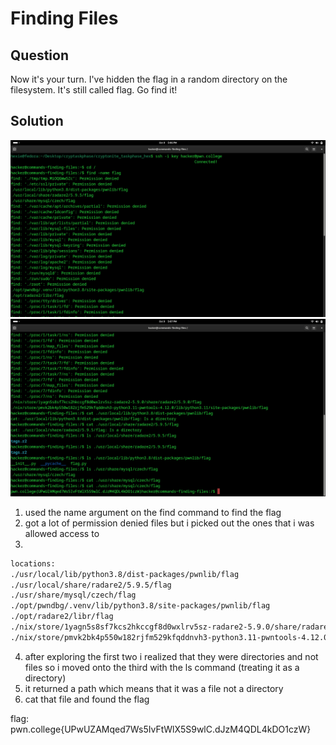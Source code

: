 # Finding Files
## Question
Now it's your turn. I've hidden the flag in a random directory on the filesystem. It's still called flag. Go find it!


## Solution
![](./images/111.jpg)
![](./images/112.jpg)
1. used the name argument on the find command to find the flag
2. got a lot of permission denied files but i picked out the ones that i was allowed access to
3. 
``` bash
locations:
./usr/local/lib/python3.8/dist-packages/pwnlib/flag
./usr/local/share/radare2/5.9.5/flag
./usr/share/mysql/czech/flag
./opt/pwndbg/.venv/lib/python3.8/site-packages/pwnlib/flag
./opt/radare2/libr/flag
./nix/store/1yagn5s8sf7kcs2hkccgf8d0wxlrv5sz-radare2-5.9.0/share/radare2/5.9.0/flag
./nix/store/pmvk2bk4p550w182rjfm529kfqddnvh3-python3.11-pwntools-4.12.0/lib/python3.11/site-packages/pwnlib/flag
```
4. after exploring the first two i realized that they were directories and not files so i moved onto the third with the ls command (treating it as a directory)
5. it returned a path which means that it was a file not a directory
6. cat that file and found the flag

flag: pwn.college{UPwUZAMqed7Ws5IvFtWlX5S9wlC.dJzM4QDL4kDO1czW}
